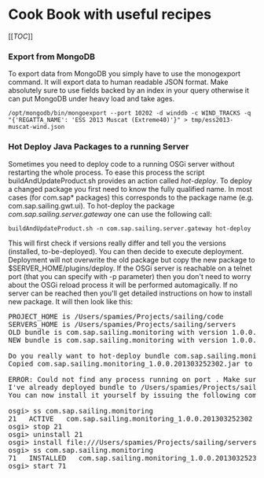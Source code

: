# Cook Book with useful recipes

[[_TOC_]]

### Export from MongoDB

To export data from MongoDB you simply have to use the monogexport command. It will export data to human readable JSON format. Make absolutely sure to use fields backed by an index in your query otherwise it can put MongoDB under heavy load and take ages.

`/opt/mongodb/bin/mongoexport --port 10202 -d winddb -c WIND_TRACKS -q "{'REGATTA_NAME': 'ESS 2013 Muscat (Extreme40)'}" > tmp/ess2013-muscat-wind.json`

### Hot Deploy Java Packages to a running Server

Sometimes you need to deploy code to a running OSGi server without restarting the whole process. To ease this process the script buildAndUpdateProduct.sh provides an action called _hot-deploy_. To deploy a changed package you first need to know the fully qualified name. In most cases (for com.sap* packages) this corresponds to the package name (e.g. com.sap.sailing.gwt.ui). To hot-deploy the package _com.sap.sailing.server.gateway_ one can use the following call:

`buildAndUpdateProduct.sh -n com.sap.sailing.server.gateway hot-deploy`

This will first check if versions really differ and tell you the versions (installed, to-be-deployed). You can then decide to execute deployment. Deployment will not overwrite the old package but copy the new package to $SERVER_HOME/plugins/deploy. If the OSGi server is reachable on a telnet port (that you can specify with -p parameter) then you don't need to worry about the OSGi reload process it will be performed automagically. If no server can be reached then you'll get detailed instructions on how to install new package. It will then look like this:

<pre>
PROJECT_HOME is /Users/spamies/Projects/sailing/code
SERVERS_HOME is /Users/spamies/Projects/sailing/servers
OLD bundle is com.sap.sailing.monitoring with version 1.0.0.201303252301
NEW bundle is com.sap.sailing.monitoring with version 1.0.0.201303252302

Do you really want to hot-deploy bundle com.sap.sailing.monitoring to /Users/spamies/Projects/sailing/code/master? (y/N): Continuing
Copied com.sap.sailing.monitoring_1.0.0.201303252302.jar to /Users/spamies/Projects/sailing/servers/master/plugins/deploy

ERROR: Could not find any process running on port . Make sure your server has been started with -console 
I've already deployed bundle to /Users/spamies/Projects/sailing/servers/master/plugins/deploy/com.sap.sailing.monitoring_1.0.0.201303252302.jar
You can now install it yourself by issuing the following commands:

osgi> ss com.sap.sailing.monitoring
21   ACTIVE   com.sap.sailing.monitoring_1.0.0.201303252302
osgi> stop 21
osgi> uninstall 21
osgi> install file:///Users/spamies/Projects/sailing/servers/master/plugins/deploy/com.sap.sailing.monitoring_1.0.0.201303252302.jar
osgi> ss com.sap.sailing.monitoring
71   INSTALLED   com.sap.sailing.monitoring_1.0.0.201303252302
osgi> start 71
</pre>